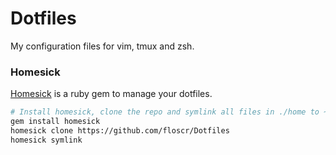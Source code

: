 Dotfiles
========

My configuration files for vim, tmux and zsh.

### Homesick

[Homesick] is a ruby gem to manage your dotfiles.
```bash
# Install homesick, clone the repo and symlink all files in ./home to ~
gem install homesick
homesick clone https://github.com/floscr/Dotfiles
homesick symlink
```

[Homesick]: https://github.com/technicalpickles/homesick
